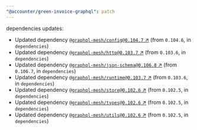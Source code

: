 ```yaml
---
"@accounter/green-invoice-graphql": patch
---
```

dependencies updates:
  - Updated dependency [`@graphql-mesh/config@0.104.7` ↗︎](https://www.npmjs.com/package/@graphql-mesh/config/v/0.104.7) (from `0.104.6`, in `dependencies`)
  - Updated dependency [`@graphql-mesh/http@0.103.7` ↗︎](https://www.npmjs.com/package/@graphql-mesh/http/v/0.103.7) (from `0.103.6`, in `dependencies`)
  - Updated dependency [`@graphql-mesh/json-schema@0.106.8` ↗︎](https://www.npmjs.com/package/@graphql-mesh/json-schema/v/0.106.8) (from `0.106.7`, in `dependencies`)
  - Updated dependency [`@graphql-mesh/runtime@0.103.7` ↗︎](https://www.npmjs.com/package/@graphql-mesh/runtime/v/0.103.7) (from `0.103.6`, in `dependencies`)
  - Updated dependency [`@graphql-mesh/store@0.102.6` ↗︎](https://www.npmjs.com/package/@graphql-mesh/store/v/0.102.6) (from `0.102.5`, in `dependencies`)
  - Updated dependency [`@graphql-mesh/types@0.102.6` ↗︎](https://www.npmjs.com/package/@graphql-mesh/types/v/0.102.6) (from `0.102.5`, in `dependencies`)
  - Updated dependency [`@graphql-mesh/utils@0.102.6` ↗︎](https://www.npmjs.com/package/@graphql-mesh/utils/v/0.102.6) (from `0.102.5`, in `dependencies`)
